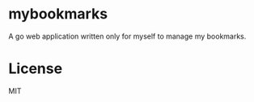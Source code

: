 mybookmarks
===========

A go web application written only for myself to manage my bookmarks.

License
=======

MIT
